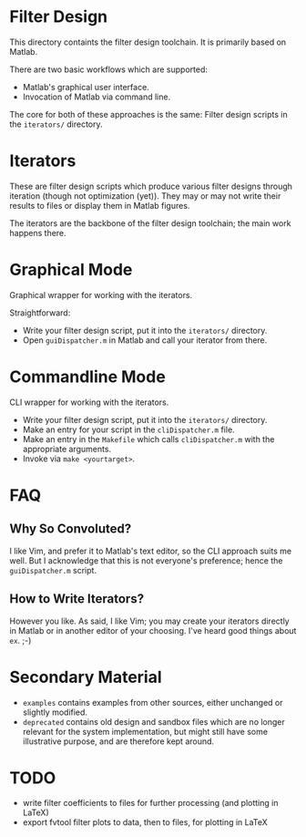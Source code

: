 Filter Design
=============

This directory containts the filter design toolchain. It is primarily based 
on Matlab.

There are two basic workflows which are supported:

- Matlab's graphical user interface.
- Invocation of Matlab via command line.

The core for both of these approaches is the same: Filter design scripts
in the `iterators/` directory.


Iterators
=========

These are filter design scripts which produce various filter designs
through iteration (though not optimization (yet)). They may or may not 
write their results to files or display them in Matlab figures.

The iterators are the backbone of the filter design toolchain; the
main work happens there.


Graphical Mode
==============

Graphical wrapper for working with the iterators.

Straightforward:
- Write your filter design script, put it into the `iterators/` directory.
- Open `guiDispatcher.m` in Matlab and call your iterator from there.


Commandline Mode
================

CLI wrapper for working with the iterators.

- Write your filter design script, put it into the `iterators/` directory.
- Make an entry for your script in the `cliDispatcher.m` file.
- Make an entry in the `Makefile` which calls `cliDispatcher.m` with
the appropriate arguments.
- Invoke via `make <yourtarget>`.


FAQ
===

## Why So Convoluted?

I like Vim, and prefer it to Matlab's text editor, so the CLI approach
suits me well. But I acknowledge that this is not everyone's preference;
hence the `guiDispatcher.m` script.

## How to Write Iterators?

However you like. As said, I like Vim; you may create your iterators
directly in Matlab or in another editor of your choosing. I've heard
good things about `ex`. ;-)


Secondary Material
==================

- `examples` contains examples from other sources, either unchanged or
slightly modified.
- `deprecated` contains old design and sandbox files which are no longer 
relevant for the system implementation, but might still have some 
illustrative purpose, and are therefore kept around.


TODO
====

- write filter coefficients to files for further processing (and plotting 
in LaTeX)
- export fvtool filter plots to data, then to files, for plotting in LaTeX

